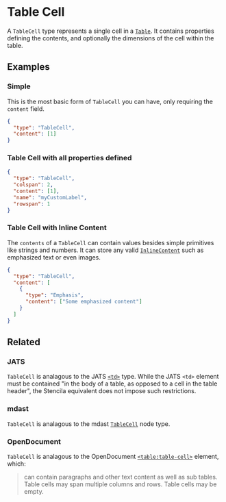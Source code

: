 # Table Cell

A `TableCell` type represents a single cell in a [`Table`](/schema/Table). It contains properties
defining the contents, and optionally the dimensions of the cell within the table.

## Examples

### Simple

This is the most basic form of `TableCell` you can have, only requiring the `content` field.

```json
{
  "type": "TableCell",
  "content": [1]
}
```

### Table Cell with all properties defined

```json
{
  "type": "TableCell",
  "colspan": 2,
  "content": [1],
  "name": "myCustomLabel",
  "rowspan": 1
}
```

### Table Cell with Inline Content

The `contents` of a `TableCell` can contain values besides simple primitives like strings and numbers.
It can store any valid [`InlineContent`](/schema/InlineContent) such as emphasized text or even images.

```json
{
  "type": "TableCell",
  "content": [
    {
      "type": "Emphasis",
      "content": ["Some emphasized content"]
    }
  ]
}
```

## Related

### JATS

`TableCell` is analagous to the JATS
[`<td>`](https://jats.nlm.nih.gov/articleauthoring/tag-library/1.2/element/td.html) type.
While the JATS `<td>` element must be contained "in the body of a table, as
opposed to a cell in the table header", the Stencila equivalent does not
impose such restrictions.

### mdast

`TableCell` is analagous to the mdast [`TableCell`](https://github.com/syntax-tree/mdast#tablecell) node type.

### OpenDocument

`TableCell` is analagous to the OpenDocument
[`<table:table-cell>`](http://docs.oasis-open.org/office/v1.2/os/OpenDocument-v1.2-os-part1.html#__RefHeading__1415590_253892949)
element, which:

> can contain paragraphs and other text content as well as sub tables. Table cells may span multiple columns and rows. Table cells may be empty.
